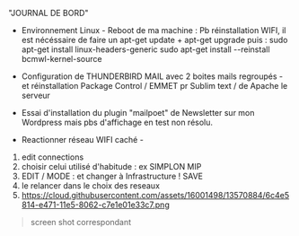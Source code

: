 "JOURNAL DE BORD" 

- Environnement Linux - 
Reboot de ma machine :
Pb réinstallation WIFI, il est nécéssaire de faire un apt-get update + apt-get upgrade
puis :
sudo apt-get install linux-headers-generic
sudo apt-get install --reinstall bcmwl-kernel-source

- Configuration de THUNDERBIRD MAIL avec 2 boites mails regroupés - 
et réinstallation Package Control / EMMET pr Sublim text / de Apache le serveur

- Essai d'installation du plugin "mailpoet" de Newsletter sur mon Wordpress
mais pbs d'affichage en test non résolu.

- Reactionner réseau WIFI caché -
1. edit connections
2. choisir celui utilisé d'habitude : ex SIMPLON MIP
3. EDIT / MODE : et changer à Infrastructure ! SAVE
4. le relancer dans le choix des reseaux 
5. https://cloud.githubusercontent.com/assets/16001498/13570884/6c4e5814-e471-11e5-8062-c7e1e01e33c7.png
> screen shot correspondant 


